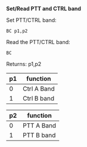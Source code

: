 __Set/Read PTT and CTRL band__

Set PTT/CTRL band:

	BC p1,p2

Read the PTT/CTRL band:

	BC
	
Returns: p1,p2

|p1|function
|---|---|
|0|Ctrl A Band
|1|Ctrl B band

|p2|function
|---|---|
|0|PTT A Band
|1|PTT B band
